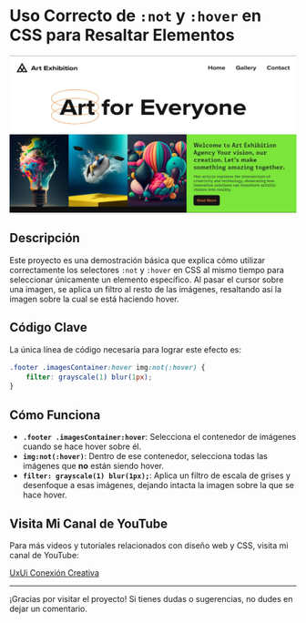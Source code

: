 # Uso Correcto de `:not` y `:hover` en CSS para Resaltar Elementos

![Portada del Proyecto](./cover.jpg)

## Descripción

Este proyecto es una demostración básica que explica cómo utilizar correctamente los selectores `:not` y `:hover` en CSS al mismo tiempo para seleccionar únicamente un elemento específico. Al pasar el cursor sobre una imagen, se aplica un filtro al resto de las imágenes, resaltando así la imagen sobre la cual se está haciendo hover.

## Código Clave

La única línea de código necesaria para lograr este efecto es:

```css
.footer .imagesContainer:hover img:not(:hover) {
    filter: grayscale(1) blur(1px);
}
```

## Cómo Funciona

- **`.footer .imagesContainer:hover`**: Selecciona el contenedor de imágenes cuando se hace hover sobre él.
- **`img:not(:hover)`**: Dentro de ese contenedor, selecciona todas las imágenes que **no** están siendo hover.
- **`filter: grayscale(1) blur(1px);`**: Aplica un filtro de escala de grises y desenfoque a esas imágenes, dejando intacta la imagen sobre la que se hace hover.

## Visita Mi Canal de YouTube

Para más videos y tutoriales relacionados con diseño web y CSS, visita mi canal de YouTube:

[UxUi Conexión Creativa](https://www.youtube.com/@uxuiconexioncreativa)

---

¡Gracias por visitar el proyecto! Si tienes dudas o sugerencias, no dudes en dejar un comentario.
